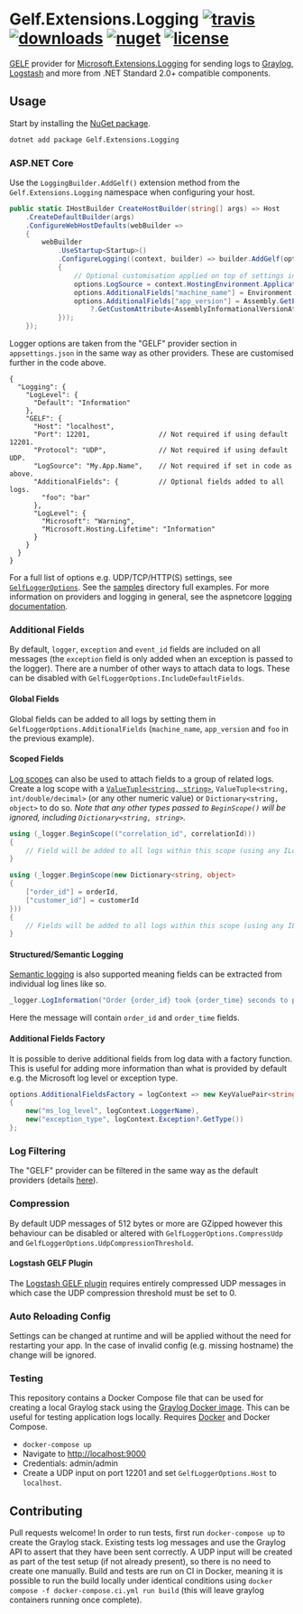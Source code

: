 # Gelf.Extensions.Logging [![travis](https://img.shields.io/travis/com/mattwcole/gelf-extensions-logging?style=flat-square)](https://www.travis-ci.com/github/mattwcole/gelf-extensions-logging) [![downloads](https://img.shields.io/nuget/dt/Gelf.Extensions.Logging?style=flat-square)](https://www.nuget.org/packages/Gelf.Extensions.Logging) [![nuget](https://img.shields.io/nuget/v/Gelf.Extensions.Logging.svg?style=flat-square)](https://www.nuget.org/packages/Gelf.Extensions.Logging) [![license](https://img.shields.io/github/license/mattwcole/gelf-extensions-logging.svg?style=flat-square)](https://github.com/mattwcole/gelf-extensions-logging/blob/master/LICENSE.md)

[GELF](https://docs.graylog.org/en/3.1/pages/gelf.html) provider for [Microsoft.Extensions.Logging](https://docs.microsoft.com/en-us/dotnet/core/extensions/logging) for sending logs to [Graylog](https://www.graylog.org/), [Logstash](https://www.elastic.co/products/logstash) and more from .NET Standard 2.0+ compatible components.

## Usage

Start by installing the [NuGet package](https://www.nuget.org/packages/Gelf.Extensions.Logging).

```sh
dotnet add package Gelf.Extensions.Logging
```

### ASP.NET Core

Use the `LoggingBuilder.AddGelf()` extension method from the `Gelf.Extensions.Logging` namespace when configuring your host.

```csharp
public static IHostBuilder CreateHostBuilder(string[] args) => Host
    .CreateDefaultBuilder(args)
    .ConfigureWebHostDefaults(webBuilder =>
    {
        webBuilder
            .UseStartup<Startup>()
            .ConfigureLogging((context, builder) => builder.AddGelf(options =>
            {
                // Optional customisation applied on top of settings in Logging:GELF configuration section.
                options.LogSource = context.HostingEnvironment.ApplicationName;
                options.AdditionalFields["machine_name"] = Environment.MachineName;
                options.AdditionalFields["app_version"] = Assembly.GetEntryAssembly()
                    ?.GetCustomAttribute<AssemblyInformationalVersionAttribute>().InformationalVersion;
            }));
    });
```

Logger options are taken from the "GELF" provider section in `appsettings.json` in the same way as other providers. These are customised further in the code above.

```json5
{
  "Logging": {
    "LogLevel": {
      "Default": "Information"
    },
    "GELF": {
      "Host": "localhost",
      "Port": 12201,                 // Not required if using default 12201.
      "Protocol": "UDP",             // Not required if using default UDP.
      "LogSource": "My.App.Name",    // Not required if set in code as above.
      "AdditionalFields": {          // Optional fields added to all logs.
        "foo": "bar"
      },
      "LogLevel": {
        "Microsoft": "Warning",
        "Microsoft.Hosting.Lifetime": "Information"
      }
    }
  }
}
```

For a full list of options e.g. UDP/TCP/HTTP(S) settings, see [`GelfLoggerOptions`](src/Gelf.Extensions.Logging/GelfLoggerOptions.cs). See the [samples](/samples) directory full examples. For more information on providers and logging in general, see the aspnetcore [logging documentation](https://docs.microsoft.com/en-us/aspnet/core/fundamentals/logging).

### Additional Fields

By default, `logger`, `exception` and `event_id` fields are included on all messages (the `exception` field is only added when an exception is passed to the logger). There are a number of other ways to attach data to logs. These can be disabled with `GelfLoggerOptions.IncludeDefaultFields`.

#### Global Fields

Global fields can be added to all logs by setting them in `GelfLoggerOptions.AdditionalFields` (`machine_name`, `app_version` and `foo` in the previous example).

#### Scoped Fields

[Log scopes](https://docs.microsoft.com/en-us/aspnet/core/fundamentals/logging/?view=aspnetcore-3.0#log-scopes) can also be used to attach fields to a group of related logs. Create a log scope with a [`ValueTuple<string, string>`](https://blogs.msdn.microsoft.com/dotnet/2017/03/09/new-features-in-c-7-0/), `ValueTuple<string, int/double/decimal>` (or any other numeric value) or `Dictionary<string, object>` to do so. _Note that any other types passed to `BeginScope()` will be ignored, including `Dictionary<string, string>`._

```csharp
using (_logger.BeginScope(("correlation_id", correlationId)))
{
    // Field will be added to all logs within this scope (using any ILogger<T> instance).
}

using (_logger.BeginScope(new Dictionary<string, object>
{
    ["order_id"] = orderId,
    ["customer_id"] = customerId
}))
{
    // Fields will be added to all logs within this scope (using any ILogger<T> instance).
}
```

#### Structured/Semantic Logging

[Semantic logging](https://softwareengineering.stackexchange.com/questions/312197/benefits-of-structured-logging-vs-basic-logging) is also supported meaning fields can be extracted from individual log lines like so.

```csharp
_logger.LogInformation("Order {order_id} took {order_time} seconds to process", orderId, orderTime);
```

Here the message will contain `order_id` and `order_time` fields.

#### Additional Fields Factory

It is possible to derive additional fields from log data with a factory function. This is useful for adding more information than what is provided by default e.g. the Microsoft log level or exception type.

```csharp
options.AdditionalFieldsFactory = logContext => new KeyValuePair<string, object?>[]
{
    new("ms_log_level", logContext.LoggerName),
    new("exception_type", logContext.Exception?.GetType())
};
```

### Log Filtering

The "GELF" provider can be filtered in the same way as the default providers (details [here](https://docs.microsoft.com/en-us/aspnet/core/fundamentals/logging/?view=aspnetcore-5.0#how-filtering-rules-are-applied)).

### Compression

By default UDP messages of 512 bytes or more are GZipped however this behaviour can be disabled or altered with `GelfLoggerOptions.CompressUdp` and `GelfLoggerOptions.UdpCompressionThreshold`.

#### Logstash GELF Plugin

The [Logstash GELF plugin](https://www.elastic.co/guide/en/logstash/current/plugins-inputs-gelf.html) requires entirely compressed UDP messages in which case the UDP compression threshold must be set to 0.

### Auto Reloading Config

Settings can be changed at runtime and will be applied without the need for restarting your app. In the case of invalid config (e.g. missing hostname) the change will be ignored.

### Testing

This repository contains a Docker Compose file that can be used for creating a local Graylog stack using the [Graylog Docker image](https://hub.docker.com/r/graylog/graylog/). This can be useful for testing application logs locally. Requires [Docker](https://www.docker.com/get-docker) and Docker Compose.

- `docker-compose up`
- Navigate to [http://localhost:9000](http://localhost:9000)
- Credentials: admin/admin
- Create a UDP input on port 12201 and set `GelfLoggerOptions.Host` to `localhost`.

## Contributing

Pull requests welcome! In order to run tests, first run `docker-compose up` to create the Graylog stack. Existing tests log messages and use the Graylog API to assert that they have been sent correctly. A UDP input will be created as part of the test setup (if not already present), so there is no need to create one manually. Build and tests are run on CI in Docker, meaning it is possible to run the build locally under identical conditions using `docker compose -f docker-compose.ci.yml run build` (this will leave graylog containers running once complete).
